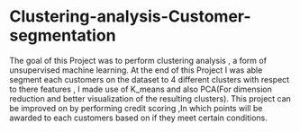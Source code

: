# Clustering-analysis-Customer-segmentation
The goal of this Project was to perform clustering analysis , a form of unsupervised machine learning. At the end of this Project I was able segment each customers on the dataset to 4 different clusters with respect to there features , I made use of K_means and also PCA(For dimension reduction and better visualization of the resulting clusters). This project can be improved on by performing credit scoring ,In which points will be awarded to each customers based on if they meet certain conditions.
